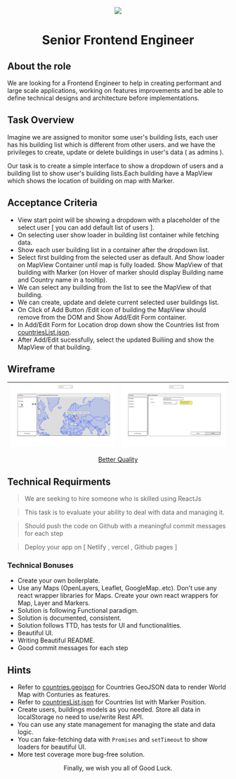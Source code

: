 <p align="center">
 <img width="200" src="images/logo.png"/>
 <h1 align="center">Senior Frontend Engineer</h1>
</p>

## About the role

We are looking for a Frontend Engineer to help in creating performant and large scale applications, working on features improvements and be able to define technical designs and architecture before implementations.

## Task Overview

Imagine we are assigned to monitor some user's building lists, each user has his building list which is different from other users. and we have the privileges to create, update or delete buildings in user's data ( as admins ).

Our task is to create a simple interface to show a dropdown of users and a building list to show user's building lists.Each building have a MapView which shows the location of building on map with Marker.

## Acceptance Criteria

- View start point will be showing a dropdown with a placeholder of the select user [ you can add default list of users ].
- On selecting user show loader in building list container while fetching data.
- Show each user building list in a container after the dropdown list.
- Select first building from the selected user as default. And Show loader on MapView Container until map is fully loaded. Show MapView of that building with Marker (on Hover of marker should display Building name and Country name in a tooltip).
- We can select any building from the list to see the MapView of that building.
- We can create, update and delete current selected user buildings list.
- On Click of Add Button /Edit icon of building the MapView should remove from the DOM and Show Add/Edit Form container.
- In Add/Edit Form for Location drop down show the Countries list from [countriesList.json](/countriesList.json).
- After Add/Edit sucessfully, select the updated Builiing and show the MapView of that building.

## Wireframe

| ![MapView](./images/mapView.png) | ![History](./images/addEditForm.png) |
| -------------------------------- | ------------------------------------ |


<p align="center"><a href="/images">Better Quality</a></p>

## Technical Requirments

> We are seeking to hire someone who is skilled using ReactJs

> This task is to evaluate your ability to deal with data and managing it.

> Should push the code on Github with a meaningful commit messages for each step

> Deploy your app on [ Netlify , vercel , Github pages ]

### Technical Bonuses

- Create your own boilerplate.
- Use any Maps (OpenLayers, Leaflet, GoogleMap..etc). Don't use any react wrapper libraries for Maps. Create your own react wrappers for Map, Layer and Markers.
- Solution is following Functional paradigm.
- Solution is documented, consistent.
- Solution follows TTD, has tests for UI and functionalities.
- Beautiful UI.
- Writing Beautiful README.
- Good commit messages for each step

## Hints

- Refer to [countries.geojson](/countries.geojson) for Countries GeoJSON data to render World Map with Conturies as features.
- Refer to [countriesList.json](/countriesList.json) for Countries list with Marker Position.
- Create users, buildings models as you needed. Store all data in localStorage no need to use/write Rest API.
- You can use any state management for managing the state and data logic.
- You can fake-fetching data with `Promises` and `setTimeout` to show loaders for beautiful UI.
- More test coverage more bug-free solution.
<p align="center">Finally, we wish you all of Good Luck.</p>
